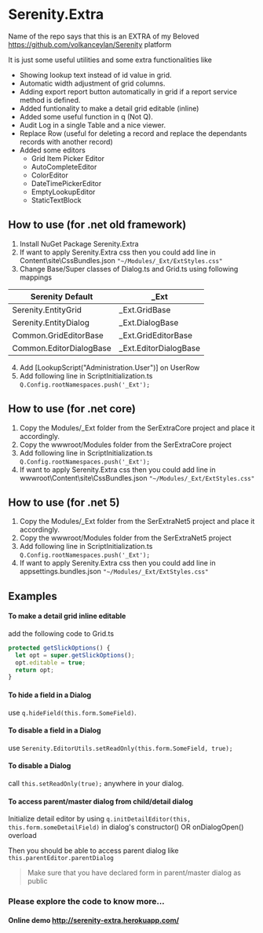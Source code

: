 # Serenity.Extra

Name of the repo says that this is an EXTRA of my Beloved https://github.com/volkanceylan/Serenity platform

It is just some useful utilities and some extra functionalities like 
- Showing lookup text instead of id value in grid.
- Automatic width adjustment of grid columns.
- Adding export report button automatically in grid if a report service method is defined.
- Added funtionality to make a detail grid editable (inline)
- Added some useful function in q (Not Q).
- Audit Log in a single Table and a nice viewer.
- Replace Row (useful for deleting a record and replace the dependants records with another record)
- Added some editors
   - Grid Item Picker Editor
   - AutoCompleteEditor
   - ColorEditor
   - DateTimePickerEditor
   - EmptyLookupEditor
   - StaticTextBlock
   
## How to use (for .net old framework)
1. Install NuGet Package Serenity.Extra
4. If want to apply Serenity.Extra css then you could add line in Content\site\CssBundles.json
`"~/Modules/_Ext/ExtStyles.css"`
3. Change Base/Super classes of Dialog.ts and Grid.ts using following mappings

Serenity Default  |  _Ext
------------ | -------------
Serenity.EntityGrid | _Ext.GridBase
Serenity.EntityDialog | _Ext.DialogBase
Common.GridEditorBase | _Ext.GridEditorBase
Common.EditorDialogBase | _Ext.EditorDialogBase

4. Add [LookupScript("Administration.User")] on UserRow
5. Add following line in ScriptInitialization.ts
```Q.Config.rootNamespaces.push('_Ext');```

## How to use (for .net core)
1. Copy the Modules/_Ext folder from the SerExtraCore project and place it accordingly.
2. Copy the wwwroot/Modules folder from the SerExtraCore project
3. Add following line in ScriptInitialization.ts `Q.Config.rootNamespaces.push('_Ext');`
4. If want to apply Serenity.Extra css then you could add line in wwwroot\Content\site\CssBundles.json
`"~/Modules/_Ext/ExtStyles.css"`

## How to use (for .net 5)
1. Copy the Modules/_Ext folder from the SerExtraNet5 project and place it accordingly.
2. Copy the wwwroot/Modules folder from the SerExtraNet5 project
3. Add following line in ScriptInitialization.ts `Q.Config.rootNamespaces.push('_Ext');`
4. If want to apply Serenity.Extra css then you could add line in appsettings.bundles.json
`"~/Modules/_Ext/ExtStyles.css"`

## Examples

  #### To make a detail grid inline editable 
  add the following code to Grid.ts
  ```TypeScript
protected getSlickOptions() {
    let opt = super.getSlickOptions();
    opt.editable = true;
    return opt;
}
```
 #### To hide a field in a Dialog 
   use `q.hideField(this.form.SomeField)`.
   
 #### To disable a field in a Dialog 
   use `Serenity.EditorUtils.setReadOnly(this.form.SomeField, true);`
   
 #### To disable a Dialog 
   call `this.setReadOnly(true);` anywhere in your dialog.
   
 #### To access parent/master dialog from child/detail dialog
   Initialize detail editor by using `q.initDetailEditor(this, this.form.someDetailField)` in dialog's constructor() OR onDialogOpen() overload 
   
   Then you should be able to access parent dialog like `this.parentEditor.parentDialog`
   > Make sure that you have declared form in parent/master dialog as public
 
 ### Please explore the code to know more...
 
 #### Online demo http://serenity-extra.herokuapp.com/
